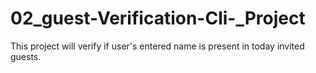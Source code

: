 # 02_guest-Verification-Cli-_Project
This project will verify if user's entered name is present in today invited guests.
